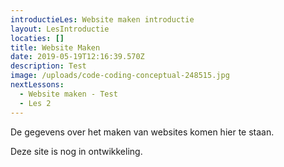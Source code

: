 ```yaml
---
introductieLes: Website maken introductie
layout: LesIntroductie
locaties: []
title: Website Maken
date: 2019-05-19T12:16:39.570Z
description: Test
image: /uploads/code-coding-conceptual-248515.jpg
nextLessons:
  - Website maken - Test
  - Les 2
---
```

De gegevens over het maken van websites komen hier te staan.

Deze site is nog in ontwikkeling.
